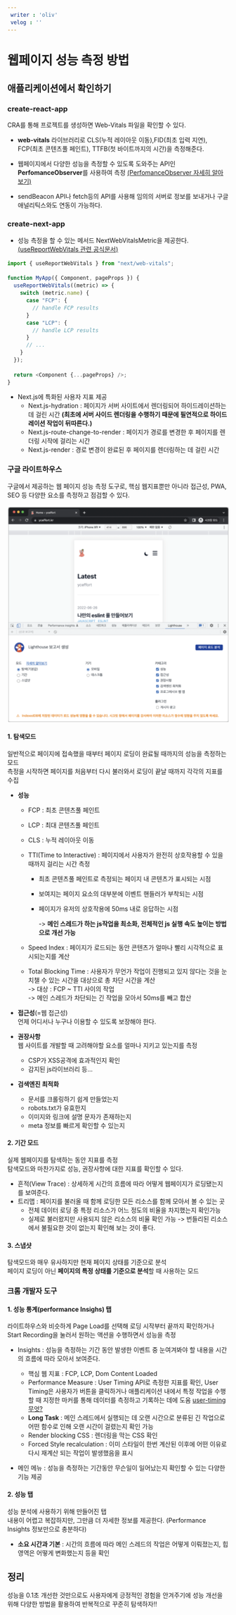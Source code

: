 ```yaml
---
 writer : 'oliv'
 velog : ''
---
```


# 웹페이지 성능 측정 방법

## 애플리케이션에서 확인하기

### create-react-app

CRA를 통해 프로젝트를 생성하면 Web-Vitals 파일을 확인할 수 있다.

- **web-vitals** 라이브러리로 CLS(누적 레이아웃 이동),FID(최초 입력 지연), FCP(최초 콘텐츠풀 페인트), TTFB(첫 바이트까지의 시간)을 측정해준다.

- 웹페이지에서 다양한 성능을 측정할 수 있도록 도와주는 API인 **PerfomanceObserver**를 사용하여 측정 [(PerfomanceObserver 자세히 알아보기)](https://developer.mozilla.org/en-US/docs/Web/API/PerformanceObserver)

- sendBeacon API나 fetch등의 API를 사용해 임의의 서버로 정보를 보내거나 구글 애널리틱스와도 연동이 가능하다.

### create-next-app

- 성능 측정을 할 수 있는 메서드 NextWebVitalsMetric을 제공한다.
  [(useReportWebVitals 관련 공식문서)](https://nextjs.org/docs/pages/building-your-application/optimizing/analytics)

```javascript
import { useReportWebVitals } from "next/web-vitals";

function MyApp({ Component, pageProps }) {
  useReportWebVitals((metric) => {
    switch (metric.name) {
      case "FCP": {
        // handle FCP results
      }
      case "LCP": {
        // handle LCP results
      }
      // ...
    }
  });

  return <Component {...pageProps} />;
}
```

<!-- - 기본적인 핵심 웹지표 외에도 Next.js에 특화된 사용자 지표 제공 -->

- Next.js에 특화된 사용자 지표 제공
  - Next.js-hydration : 페이지가 서버 사이트에서 렌더링되어 하이드레이션하는 데 걸린 시간 **(최초에 서버 사이드 렌더링을 수행하기 때문에 필연적으로 하이드레이션 작업이 뒤따른다.)**
  - Next.js-route-change-to-render : 페이지가 경로를 변경한 후 페이지를 렌더링 시작에 걸리는 시간
  - Next.js-render : 경로 변경이 완료된 후 페이지를 렌더링하는 데 걸린 시간

### 구글 라이트하우스

구글에서 제공하는 웹 페이지 성능 측정 도구로, 핵심 웹지표뿐만 아니라 접근성, PWA, SEO 등 다양한 요소를 측정하고 점검할 수 있다.

![alt text](./image/lighthouse.png)

#### 1. 탐색모드

일반적으로 페이지에 접속했을 때부터 페이지 로딩이 완료될 때까지의 성능을 측정하는 모드  
측정을 시작하면 페이지를 처음부터 다시 불러와서 로딩이 끝날 때까지 각각의 지표를 수집

- **성능**

  - FCP : 최초 콘텐츠풀 페인트
  - LCP : 최대 콘텐츠풀 페인트
  - CLS : 누적 레이아웃 이동
  - TTI(Time to Interactive) : 페이지에서 사용자가 완전히 상호작용할 수 있을 때까지 걸리는 시간 측정

    - 최초 콘텐츠풀 페인트로 측정되는 페이지 내 콘텐츠가 표시되는 시점
    - 보여지는 페이지 요소의 대부분에 이벤트 핸들러가 부착되는 시점
    - 페이지가 유저의 상호작용에 50ms 내로 응답하는 시점

      -> **메인 스레드가 하는 js작업을 최소화, 전체적인 js 실행 속도 높이는 방법으로 개선 가능**

  - Speed Index : 페이지가 로드되는 동안 콘텐츠가 얼마나 빨리 시각적으로 표시되는지를 계산
  - Total Blocking Time : 사용자가 무언가 작업이 진행되고 있지 않다는 것을 눈치챌 수 있는 시간을 대상으로 총 차단 시간을 계산  
    -> 대상 : FCP ~ TTI 사이의 작업  
    -> 메인 스레드가 차단되는 긴 작업을 모아서 50ms를 빼고 합산

- **접근성**(=웹 접근성)  
  언제 어디서나 누구나 이용할 수 있도록 보장해야 한다.

- **권장사항**  
  웹 사이트를 개발할 때 고려해야할 요소를 얼마나 지키고 있는지를 측정

  - CSP가 XSS공격에 효과적인지 확인
  - 감지된 js라이브러리 등...

- **검색엔진 최적화**
  - 문서를 크롤링하기 쉽게 만들었는지
  - robots.txt가 유효한지
  - 이미지와 링크에 설명 문자가 존재하는지
  - meta 정보를 빠르게 확인할 수 있는지

#### 2. 기간 모드

실제 웹페이지를 탐색하는 동안 지표를 측정  
탐색모드와 마찬가지로 성능, 권장사항에 대한 지표를 확인할 수 있다.

- 흔적(View Trace) : 상세하게 시간의 흐름에 따라 어떻게 웹페이지가 로딩됐는지를 보여준다.
- 트리맵 : 페이지를 불러올 때 함께 로딩한 모든 리소스를 함께 모아서 볼 수 있는 곳
  - 전체 데이터 로딩 중 특정 리소스가 어느 정도의 비율을 차지했는지 확인가능
  - 실제로 불러왔지만 사용되지 않은 리소스의 비율 확인 가능 -> 번들리된 리소스에서 불필요한 것이 없는지 확인해 보는 것이 좋다.

#### 3. 스냅샷

탐색모드와 매우 유사하지만 현재 페이지 상태를 기준으로 분석  
페이지 로딩이 아닌 **페이지의 특정 상태를 기준으로 분석**할 때 사용하는 모드

### 크롬 개발자 도구

#### 1. 성능 통계(performance Insighs) 탭

라이트하우스와 비슷하게 Page Load를 선택해 로딩 시작부터 끝까지 확인하거나 Start Recording을 눌러서 원하는 액션을 수행하면서 성능을 측정

- Insights : 성능을 측정하는 기간 동안 발생한 이벤트 중 눈여겨봐야 할 내용을 시간의 흐름에 따라 모아서 보여준다.

  - 핵심 웹 지표 : FCP, LCP, Dom Content Loaded
  - Performance Measure : User Timing API로 측정한 지표를 확인, User Timing은 사용자가 버튼을 클릭하거나 애플리케이션 내에서 특정 작업을 수행할 때 지정한 마커를 통해 데이터를 측정하고 기록하는 데에 도움
    [user-timing 무엇?](https://developer.mozilla.org/en-US/docs/Web/API/Performance_API/User_timing)
  - **Long Task** : 메인 스레드에서 실행되는 데 오랜 시간으로 분류된 긴 작업으로 어떤 함수로 인해 오랜 시간이 걸렸는지 확인 가능
  - Render blocking CSS : 렌더링을 막는 CSS 확인
  - Forced Style recalculation : 이미 스타일이 한번 계산된 이후에 어떤 이유로 다시 재계산 되는 작업이 발생했음을 표시

- 메인 메뉴 : 성능을 측정하는 기간동안 무슨일이 일어났는지 확인할 수 있는 다양한 기능 제공

#### 2. 성능 탭

성능 분석에 사용하기 위해 만들어진 탭  
 내용이 어렵고 복잡하지만, 그만큼 더 자세한 정보를 제공한다. (Performance Insights 정보만으로 충분하다)

- **소요 시간과 기본** : 시간의 흐름에 따라 메인 스레드의 작업은 어떻게 이뤄졌는지, 힙 영역은 어떻게 변화했는지 등을 확인

## 정리

성능을 0.1초 개선한 것만으로도 사용자에게 긍정적인 경험을 안겨주기에 성능 개선을 위해 다양한 방법을 활용하여 반복적으로 꾸준히 탐색하자!!
